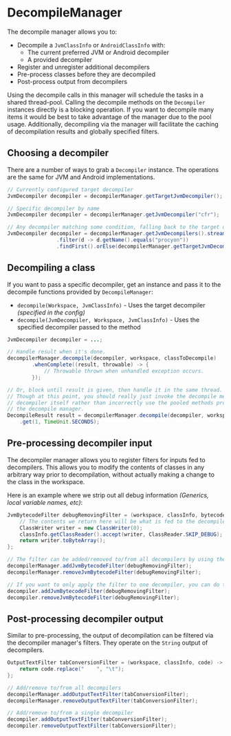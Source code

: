 # DecompileManager

The decompile manager allows you to:

* Decompile a `JvmClassInfo` or `AndroidClassInfo` with:
  * The current preferred JVM or Android decompiler
  * A provided decompiler
* Register and unregister additional decompilers
* Pre-process classes before they are decompiled
* Post-process output from decompilers

Using the decompile calls in this manager will schedule the tasks in a shared thread-pool. Calling the decompile methods on the `Decompiler` instances directly is a blocking operation. If you want to decompile many items it would be best to take advantage of the manager due to the pool usage. Additionally, decompiling via the manager will facilitate the caching of decompilation results and globally specified filters.

## Choosing a decompiler

There are a number of ways to grab a `Decompiler` instance. The operations are the same for JVM and Android implementations.

```java
// Currently configured target decompiler
JvmDecompiler decompiler = decompilerManager.getTargetJvmDecompiler();

// Specific decompiler by name
JvmDecompiler decompiler = decompilerManager.getJvmDecompiler("cfr");

// Any decompiler matching some condition, falling back to the target decompiler
JvmDecompiler decompiler = decompilerManager.getJvmDecompilers().stream()
                .filter(d -> d.getName().equals("procyon"))
                .findFirst().orElse(decompilerManager.getTargetJvmDecompiler());
```

## Decompiling a class

If you want to pass a specific decompiler, get an instance and pass it to the decompile functions provided by `DecompileManager`:

* `decompile(Workspace, JvmClassInfo)` - Uses the target decompiler *(specified in the config)*
* `decompile(JvmDecompiler, Workspace, JvmClassInfo)` - Uses the specified decompiler passed to the method

```java
JvmDecompiler decompiler = ...;

// Handle result when it's done.
decompilerManager.decompile(decompiler, workspace, classToDecompile)
        .whenComplete((result, throwable) -> {
            // Throwable thrown when unhandled exception occurs.
        });

// Or, block until result is given, then handle it in the same thread.
// Though at this point, you should really just invoke the decompile method on the
// decompiler itself rather than incorrectly use the pooled methods provided by
// the decompile manager.
DecompileResult result = decompilerManager.decompile(decompiler, workspace, classToDecompile)
    .get(1, TimeUnit.SECONDS);
```

## Pre-processing decompiler input

The decompiler manager allows you to register filters for inputs fed to decompilers. This allows you to modify the contents of classes in any arbitrary way prior to decompilation, without actually making a change to the class in the workspace.

Here is an example where we strip out all debug information _(Generics, local variable names, etc)_:
```java
JvmBytecodeFilter debugRemovingFilter = (workspace, classInfo, bytecode) -> {
    // The contents we return here will be what is fed to the decompiler, instead of the original class present in the workspace.
    ClassWriter writer = new ClassWriter(0);
    classInfo.getClassReader().accept(writer, ClassReader.SKIP_DEBUG);
    return writer.toByteArray();
};

// The filter can be added/removed to/from all decompilers by using the decompile manager.
decompilerManager.addJvmBytecodeFilter(debugRemovingFilter);
decompilerManager.removeJvmBytecodeFilter(debugRemovingFilter);

// If you want to only apply the filter to one decompiler, you can do that as well.
decompiler.addJvmBytecodeFilter(debugRemovingFilter);
decompiler.removeJvmBytecodeFilter(debugRemovingFilter);
```

## Post-processing decompiler output

Similar to pre-processing, the output of decompilation can be filtered via the decompiler manager's filters. They operate on the `String` output of decompilers.

```java
OutputTextFilter tabConversionFilter = (workspace, classInfo, code) -> {
    return code.replace("    ", "\t");
};

// Add/remove to/from all decompilers
decompilerManager.addOutputTextFilter(tabConversionFilter);
decompilerManager.removeOutputTextFilter(tabConversionFilter);

// Add/remove to/from a single decompiler
decompiler.addOutputTextFilter(tabConversionFilter);
decompiler.removeOutputTextFilter(tabConversionFilter);
```